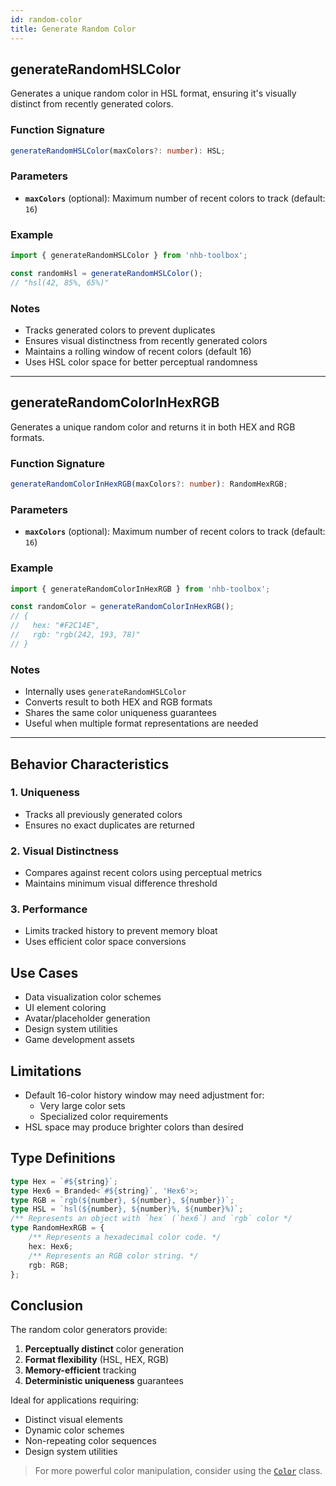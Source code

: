 ```yaml
---
id: random-color  
title: Generate Random Color  
---
```


<!-- markdownlint-disable-file MD024 -->
## generateRandomHSLColor

Generates a unique random color in HSL format, ensuring it's visually distinct from recently generated colors.

### Function Signature

```typescript
generateRandomHSLColor(maxColors?: number): HSL;
```

### Parameters

- **`maxColors`** (optional): Maximum number of recent colors to track (default: `16`)

### Example

```typescript
import { generateRandomHSLColor } from 'nhb-toolbox';

const randomHsl = generateRandomHSLColor();
// "hsl(42, 85%, 65%)"
```

### Notes

- Tracks generated colors to prevent duplicates
- Ensures visual distinctness from recently generated colors
- Maintains a rolling window of recent colors (default 16)
- Uses HSL color space for better perceptual randomness

---

## generateRandomColorInHexRGB

Generates a unique random color and returns it in both HEX and RGB formats.

### Function Signature

```typescript
generateRandomColorInHexRGB(maxColors?: number): RandomHexRGB;
```

### Parameters

- **`maxColors`** (optional): Maximum number of recent colors to track (default: `16`)

### Example

```typescript
import { generateRandomColorInHexRGB } from 'nhb-toolbox';

const randomColor = generateRandomColorInHexRGB();
// {
//   hex: "#F2C14E",
//   rgb: "rgb(242, 193, 78)"
// }
```

### Notes

- Internally uses `generateRandomHSLColor`
- Converts result to both HEX and RGB formats
- Shares the same color uniqueness guarantees
- Useful when multiple format representations are needed

---

## Behavior Characteristics

### 1. **Uniqueness**

- Tracks all previously generated colors
- Ensures no exact duplicates are returned

### 2. **Visual Distinctness**

- Compares against recent colors using perceptual metrics
- Maintains minimum visual difference threshold

### 3. **Performance**

- Limits tracked history to prevent memory bloat
- Uses efficient color space conversions

## Use Cases

- Data visualization color schemes
- UI element coloring
- Avatar/placeholder generation
- Design system utilities
- Game development assets

## Limitations

- Default 16-color history window may need adjustment for:
  - Very large color sets
  - Specialized color requirements
- HSL space may produce brighter colors than desired

## Type Definitions

```typescript
type Hex = `#${string}`;
type Hex6 = Branded<`#${string}`, 'Hex6'>;
type RGB = `rgb(${number}, ${number}, ${number})`;
type HSL = `hsl(${number}, ${number}%, ${number}%)`;
/** Represents an object with `hex` (`hex6`) and `rgb` color */
type RandomHexRGB = {
    /** Represents a hexadecimal color code. */
    hex: Hex6;
    /** Represents an RGB color string. */
    rgb: RGB;
};
```

## Conclusion

The random color generators provide:

1. **Perceptually distinct** color generation
2. **Format flexibility** (HSL, HEX, RGB)
3. **Memory-efficient** tracking
4. **Deterministic uniqueness** guarantees

Ideal for applications requiring:

- Distinct visual elements
- Dynamic color schemes
- Non-repeating color sequences
- Design system utilities

> For more powerful color manipulation, consider using the [`Color`](/docs/classes/Color) class.
